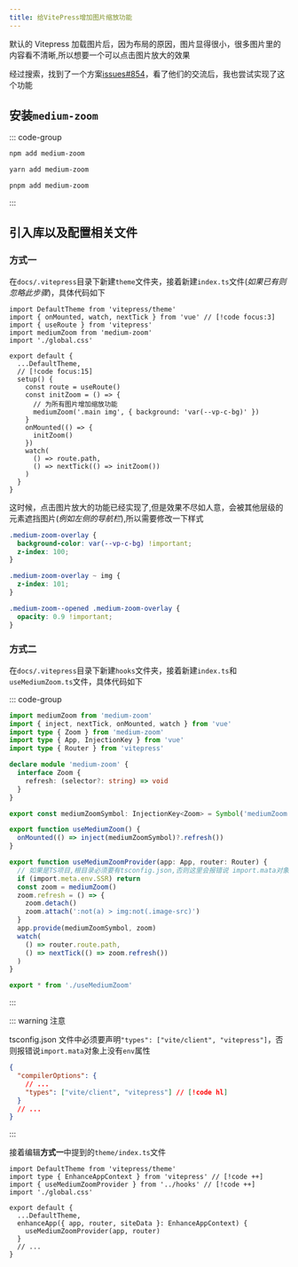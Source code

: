 ```yaml
---
title: 给VitePress增加图片缩放功能
---
```


默认的 Vitepress 加载图片后，因为布局的原因，图片显得很小，很多图片里的内容看不清晰,所以想要一个可以点击图片放大的效果

经过搜索，找到了一个方案[issues#854](https://github.com/vuejs/vitepress/issues/854)，看了他们的交流后，我也尝试实现了这个功能

## 安装`medium-zoom`

::: code-group

```sh [npm]
npm add medium-zoom
```

```sh [yarn]
yarn add medium-zoom
```

```sh [pnpm]
pnpm add medium-zoom
```

:::

## 引入库以及配置相关文件

### 方式一

在`docs/.vitepress`目录下新建`theme`文件夹，接着新建`index.ts`文件(_如果已有则忽略此步骤_)，具体代码如下

```ts{2-4,10-23}
import DefaultTheme from 'vitepress/theme'
import { onMounted, watch, nextTick } from 'vue' // [!code focus:3]
import { useRoute } from 'vitepress'
import mediumZoom from 'medium-zoom'
import './global.css'

export default {
  ...DefaultTheme,
  // [!code focus:15]
  setup() {
    const route = useRoute()
    const initZoom = () => {
      // 为所有图片增加缩放功能
      mediumZoom('.main img', { background: 'var(--vp-c-bg)' })
    }
    onMounted(() => {
      initZoom()
    })
    watch(
      () => route.path,
      () => nextTick(() => initZoom())
    )
  }
}
```

这时候，点击图片放大的功能已经实现了,但是效果不尽如人意，会被其他层级的元素遮挡图片(_例如左侧的导航栏_),所以需要修改一下样式

```css
.medium-zoom-overlay {
  background-color: var(--vp-c-bg) !important;
  z-index: 100;
}

.medium-zoom-overlay ~ img {
  z-index: 101;
}

.medium-zoom--opened .medium-zoom-overlay {
  opacity: 0.9 !important;
}
```

### 方式二

在`docs/.vitepress`目录下新建`hooks`文件夹，接着新建`index.ts`和`useMediumZoom.ts`文件，具体代码如下

::: code-group

```ts [useMediumZoom.ts]
import mediumZoom from 'medium-zoom'
import { inject, nextTick, onMounted, watch } from 'vue'
import type { Zoom } from 'medium-zoom'
import type { App, InjectionKey } from 'vue'
import type { Router } from 'vitepress'

declare module 'medium-zoom' {
  interface Zoom {
    refresh: (selector?: string) => void
  }
}

export const mediumZoomSymbol: InjectionKey<Zoom> = Symbol('mediumZoom')

export function useMediumZoom() {
  onMounted(() => inject(mediumZoomSymbol)?.refresh())
}

export function useMediumZoomProvider(app: App, router: Router) {
  // 如果是TS项目,根目录必须要有tsconfig.json,否则这里会报错说 import.mata对象上没有env属性
  if (import.meta.env.SSR) return
  const zoom = mediumZoom()
  zoom.refresh = () => {
    zoom.detach()
    zoom.attach(':not(a) > img:not(.image-src)')
  }
  app.provide(mediumZoomSymbol, zoom)
  watch(
    () => router.route.path,
    () => nextTick(() => zoom.refresh())
  )
}
```

```ts [index.ts]
export * from './useMediumZoom'
```

:::

::: warning 注意

tsconfig.json 文件中必须要声明`"types": ["vite/client", "vitepress"]`，否则报错说`import.mata`对象上没有`env`属性

```json
{
  "compilerOptions": {
    // ...
    "types": ["vite/client", "vitepress"] // [!code hl]
  }
  // ...
}
```

:::

接着编辑**方式一**中提到的`theme/index.ts`文件

```ts{2-3,8-10}
import DefaultTheme from 'vitepress/theme'
import type { EnhanceAppContext } from 'vitepress' // [!code ++]
import { useMediumZoomProvider } from '../hooks' // [!code ++]
import './global.css'

export default {
  ...DefaultTheme,
  enhanceApp({ app, router, siteData }: EnhanceAppContext) {
    useMediumZoomProvider(app, router)
  }
  // ...
}
```
